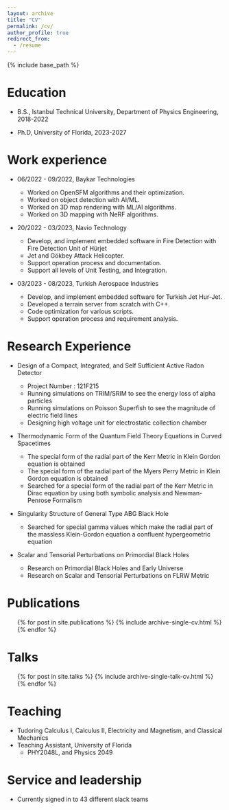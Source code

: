```yaml
---
layout: archive
title: "CV"
permalink: /cv/
author_profile: true
redirect_from:
  - /resume
---
```


{% include base_path %}

Education
======
* B.S., Istanbul Technical University, Department of Physics Engineering, 2018-2022

* Ph.D, University of Florida, 2023-2027

Work experience
======
* 06/2022 - 09/2022, Baykar Technologies
  * Worked on OpenSFM algorithms and their optimization.
  * Worked on object detection with AI/ML.
  * Worked on 3D map rendering with ML/AI algorithms.
  * Worked on 3D mapping with NeRF algorithms.

* 20/2022 - 03/2023, Navio Technology
  * Develop, and implement embedded software in Fire Detection with Fire Detection Unit of Hürjet
  * Jet and Gökbey Attack Helicopter.
  * Support operation process and documentation.
  * Support all levels of Unit Testing, and Integration.

* 03/2023 - 08/2023, Turkish Aerospace Industries
  * Develop, and implement embedded software for Turkish Jet Hur-Jet.
  * Developed a terrain server from scratch with C++.
  * Code optimization for various scripts.
  * Support operation process and requirement analysis.
    
Research Experience
======
* Design of a Compact, Integrated, and Self Sufficient Active Radon Detector
  * Project Number : 121F215
  * Running simulations on TRIM/SRIM to see the energy loss of alpha particles
  * Running simulations on Poisson Superfish to see the magnitude of electric field lines
  * Designing high voltage unit for electrostatic collection chamber
* Thermodynamic Form of the Quantum Field Theory Equations in Curved Spacetimes
  *  The special form of the radial part of the Kerr Metric in Klein Gordon equation is obtained
  *  The special form of the radial part of the Myers Perry Metric in Klein Gordon equation is
     obtained
  *  Searched for a special form of the radial part of the Kerr Metric in Dirac equation by using both
     symbolic analysis and Newman-Penrose Formalism 

* Singularity Structure of General Type ABG Black Hole
  * Searched for special gamma values which make the radial part of the massless Klein-Gordon
    equation a confluent hypergeometric equation

* Scalar and Tensorial Perturbations on Primordial Black Holes
  * Research on Primordial Black Holes and Early Universe
  * Research on Scalar and Tensorial Perturbations on FLRW Metric


Publications
======
  <ul>{% for post in site.publications %}
    {% include archive-single-cv.html %}
  {% endfor %}</ul>
  
Talks
======
  <ul>{% for post in site.talks %}
    {% include archive-single-talk-cv.html %}
  {% endfor %}</ul>
  
Teaching
======
* Tudoring Calculus I, Calculus II, Electricity and Magnetism, and Classical Mechanics
* Teaching Assistant, University of Florida
  * PHY2048L, and Physics 2049

  
Service and leadership
======
* Currently signed in to 43 different slack teams
